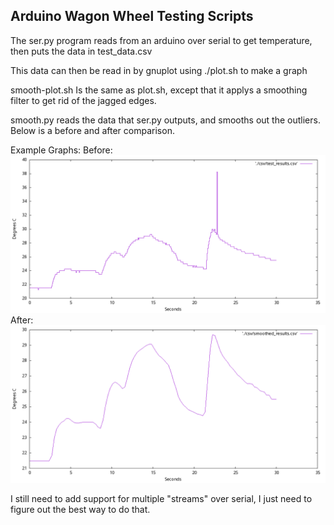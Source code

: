 ## Arduino Wagon Wheel Testing Scripts

The ser.py program reads from an arduino over serial to get temperature, then puts the data in test_data.csv

This data can then be read in by gnuplot using ./plot.sh to make a graph

smooth-plot.sh Is the same as plot.sh, except that it applys a smoothing filter to get rid of the jagged edges.

smooth.py reads the data that ser.py outputs, and smooths out the outliers. Below is a before and after comparison.

Example Graphs:
Before:
![preprocessed out.png](./processing_demo/out.png)
After:
![processed out.png](./processing_demo/processed-out.png)

I still need to add support for multiple "streams" over serial, I just need to figure out the best way to do that.